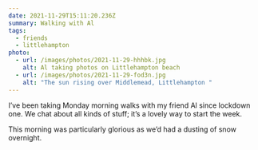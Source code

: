 ```yaml
---
date: 2021-11-29T15:11:20.236Z
summary: Walking with Al
tags:
  - friends
  - littlehampton
photo:
  - url: /images/photos/2021-11-29-hhhbk.jpg
    alt: Al taking photos on Littlehampton beach
  - url: /images/photos/2021-11-29-fod3n.jpg
    alt: "The sun rising over Middlemead, Littlehampton "
---
```


I’ve been taking Monday morning walks with my friend Al since lockdown one. We chat about all kinds of stuff; it’s a lovely way to start the week. 

This morning was particularly glorious as we’d had a dusting of snow overnight. 
